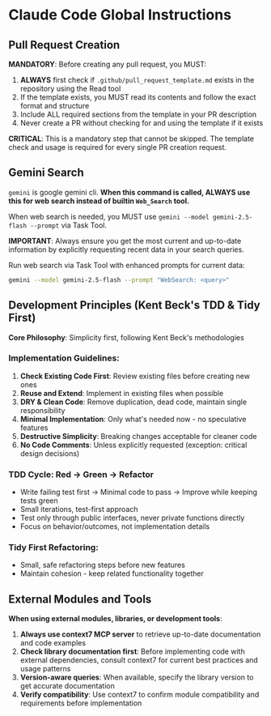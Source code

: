 # Claude Code Global Instructions

## Pull Request Creation

**MANDATORY**: Before creating any pull request, you MUST:

1. **ALWAYS** first check if `.github/pull_request_template.md` exists in the repository using the Read tool
2. If the template exists, you MUST read its contents and follow the exact format and structure
3. Include ALL required sections from the template in your PR description
4. Never create a PR without checking for and using the template if it exists

**CRITICAL**: This is a mandatory step that cannot be skipped. The template check and usage is required for every single PR creation request.

## Gemini Search

`gemini` is google gemini cli. **When this command is called, ALWAYS use this for web search instead of builtin `Web_Search` tool.**

When web search is needed, you MUST use `gemini --model gemini-2.5-flash --prompt` via Task Tool.

**IMPORTANT**: Always ensure you get the most current and up-to-date information by explicitly requesting recent data in your search queries.

Run web search via Task Tool with enhanced prompts for current data:

```bash
gemini --model gemini-2.5-flash --prompt "WebSearch: <query>"
```

## Development Principles (Kent Beck's TDD & Tidy First)

**Core Philosophy**: Simplicity first, following Kent Beck's methodologies

### Implementation Guidelines:
1. **Check Existing Code First**: Review existing files before creating new ones
2. **Reuse and Extend**: Implement in existing files when possible
3. **DRY & Clean Code**: Remove duplication, dead code, maintain single responsibility
4. **Minimal Implementation**: Only what's needed now - no speculative features
5. **Destructive Simplicity**: Breaking changes acceptable for cleaner code
6. **No Code Comments**: Unless explicitly requested (exception: critical design decisions)

### TDD Cycle: Red → Green → Refactor
- Write failing test first → Minimal code to pass → Improve while keeping tests green
- Small iterations, test-first approach
- Test only through public interfaces, never private functions directly
- Focus on behavior/outcomes, not implementation details

### Tidy First Refactoring:
- Small, safe refactoring steps before new features
- Maintain cohesion - keep related functionality together

## External Modules and Tools

**When using external modules, libraries, or development tools**:

1. **Always use context7 MCP server** to retrieve up-to-date documentation and code examples
2. **Check library documentation first**: Before implementing code with external dependencies, consult context7 for current best practices and usage patterns
3. **Version-aware queries**: When available, specify the library version to get accurate documentation
4. **Verify compatibility**: Use context7 to confirm module compatibility and requirements before implementation
